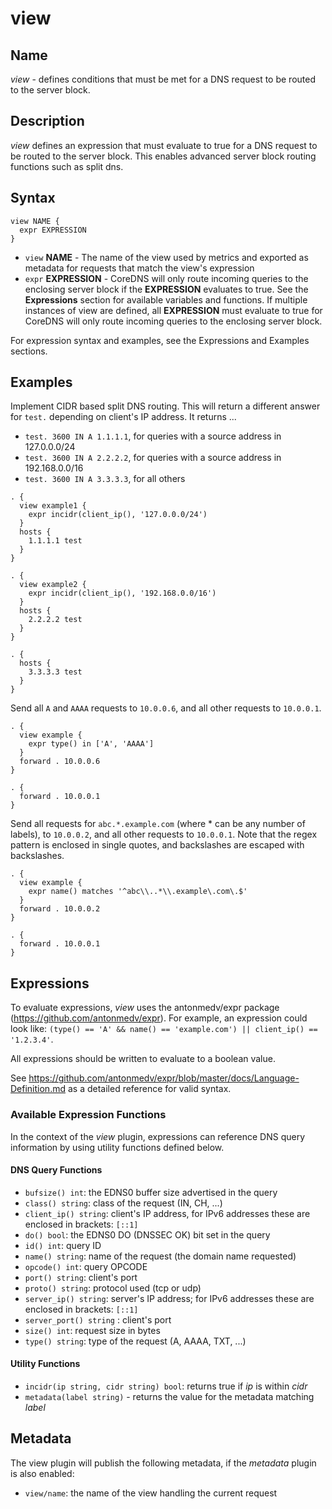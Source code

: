# view

## Name

*view* - defines conditions that must be met for a DNS request to be routed to the server block.

## Description

*view* defines an expression that must evaluate to true for a DNS request to be routed to the server block.
This enables advanced server block routing functions such as split dns.

## Syntax
```
view NAME {
  expr EXPRESSION
}
```

* `view` **NAME** - The name of the view used by metrics and exported as metadata for requests that match the
  view's expression 
* `expr` **EXPRESSION** - CoreDNS will only route incoming queries to the enclosing server block
  if the **EXPRESSION** evaluates to true. See the **Expressions** section for available variables and functions.
  If multiple instances of view are defined, all **EXPRESSION** must evaluate to true for CoreDNS will only route
  incoming queries to the enclosing server block.

For expression syntax and examples, see the Expressions and Examples sections.

## Examples

Implement CIDR based split DNS routing.  This will return a different
answer for `test.` depending on client's IP address.  It returns ...
* `test. 3600 IN A 1.1.1.1`, for queries with a source address in 127.0.0.0/24
* `test. 3600 IN A 2.2.2.2`, for queries with a source address in 192.168.0.0/16
* `test. 3600 IN A 3.3.3.3`, for all others

```
. {
  view example1 {
    expr incidr(client_ip(), '127.0.0.0/24')
  }
  hosts {
    1.1.1.1 test
  }
}

. {
  view example2 {
    expr incidr(client_ip(), '192.168.0.0/16')
  }
  hosts {
    2.2.2.2 test
  }
}

. {
  hosts {
    3.3.3.3 test
  }
}
```

Send all `A` and `AAAA` requests to `10.0.0.6`, and all other requests to `10.0.0.1`.

```
. {
  view example {
    expr type() in ['A', 'AAAA']
  }
  forward . 10.0.0.6
}

. {
  forward . 10.0.0.1
}
```

Send all requests for `abc.*.example.com` (where * can be any number of labels), to `10.0.0.2`, and all other
requests to `10.0.0.1`.
Note that the regex pattern is enclosed in single quotes, and backslashes are escaped with backslashes.

```
. {
  view example {
    expr name() matches '^abc\\..*\\.example\.com\.$'
  }
  forward . 10.0.0.2
}

. {
  forward . 10.0.0.1
}
```

## Expressions

To evaluate expressions, *view* uses the antonmedv/expr package (https://github.com/antonmedv/expr).
For example, an expression could look like:
`(type() == 'A' && name() == 'example.com') || client_ip() == '1.2.3.4'`.

All expressions should be written to evaluate to a boolean value.

See https://github.com/antonmedv/expr/blob/master/docs/Language-Definition.md as a detailed reference for valid syntax.

### Available Expression Functions

In the context of the *view* plugin, expressions can reference DNS query information by using utility
functions defined below.

#### DNS Query Functions

* `bufsize() int`: the EDNS0 buffer size advertised in the query
* `class() string`: class of the request (IN, CH, ...)
* `client_ip() string`: client's IP address, for IPv6 addresses these are enclosed in brackets: `[::1]`
* `do() bool`: the EDNS0 DO (DNSSEC OK) bit set in the query
* `id() int`: query ID
* `name() string`: name of the request (the domain name requested)
* `opcode() int`: query OPCODE
* `port() string`: client's port
* `proto() string`: protocol used (tcp or udp)
* `server_ip() string`: server's IP address; for IPv6 addresses these are enclosed in brackets: `[::1]`
* `server_port() string` : client's port
* `size() int`: request size in bytes
* `type() string`: type of the request (A, AAAA, TXT, ...)

#### Utility Functions

* `incidr(ip string, cidr string) bool`: returns true if _ip_ is within _cidr_
* `metadata(label string)` - returns the value for the metadata matching _label_

## Metadata

The view plugin will publish the following metadata, if the *metadata*
plugin is also enabled:

* `view/name`: the name of the view handling the current request
